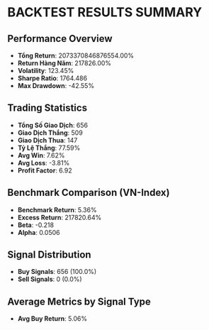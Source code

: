 
# BACKTEST RESULTS SUMMARY

## Performance Overview
- **Tổng Return**: 2073370846876554.00%
- **Return Hàng Năm**: 217826.00%
- **Volatility**: 123.45%
- **Sharpe Ratio**: 1764.486
- **Max Drawdown**: -42.55%

## Trading Statistics
- **Tổng Số Giao Dịch**: 656
- **Giao Dịch Thắng**: 509
- **Giao Dịch Thua**: 147
- **Tỷ Lệ Thắng**: 77.59%
- **Avg Win**: 7.62%
- **Avg Loss**: -3.81%
- **Profit Factor**: 6.92

## Benchmark Comparison (VN-Index)
- **Benchmark Return**: 5.36%
- **Excess Return**: 217820.64%
- **Beta**: -0.218
- **Alpha**: 0.0506

## Signal Distribution
- **Buy Signals**: 656 (100.0%)
- **Sell Signals**: 0 (0.0%)

## Average Metrics by Signal Type
- **Avg Buy Return**: 5.06%
